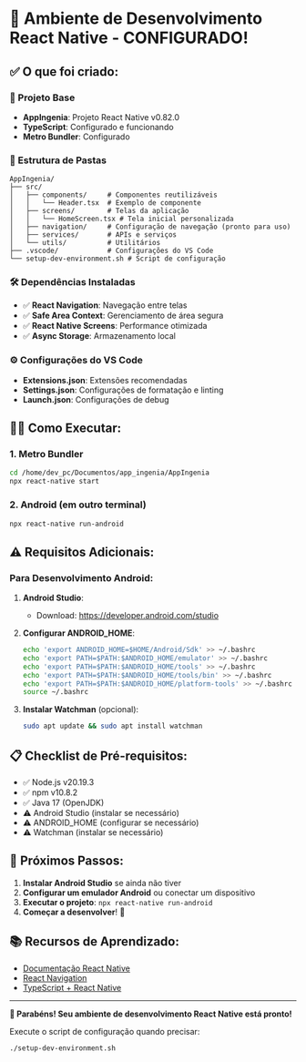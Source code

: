 # 🚀 Ambiente de Desenvolvimento React Native - CONFIGURADO!

## ✅ O que foi criado:

### 📱 Projeto Base
- **AppIngenia**: Projeto React Native v0.82.0
- **TypeScript**: Configurado e funcionando
- **Metro Bundler**: Configurado

### 📁 Estrutura de Pastas
```
AppIngenia/
├── src/
│   ├── components/     # Componentes reutilizáveis
│   │   └── Header.tsx  # Exemplo de componente
│   ├── screens/        # Telas da aplicação
│   │   └── HomeScreen.tsx # Tela inicial personalizada
│   ├── navigation/     # Configuração de navegação (pronto para uso)
│   ├── services/       # APIs e serviços
│   └── utils/          # Utilitários
├── .vscode/            # Configurações do VS Code
└── setup-dev-environment.sh # Script de configuração
```

### 🛠️ Dependências Instaladas
- ✅ **React Navigation**: Navegação entre telas
- ✅ **Safe Area Context**: Gerenciamento de área segura
- ✅ **React Native Screens**: Performance otimizada
- ✅ **Async Storage**: Armazenamento local

### ⚙️ Configurações do VS Code
- **Extensions.json**: Extensões recomendadas
- **Settings.json**: Configurações de formatação e linting
- **Launch.json**: Configurações de debug

## 🏃‍♂️ Como Executar:

### 1. Metro Bundler
```bash
cd /home/dev_pc/Documentos/app_ingenia/AppIngenia
npx react-native start
```

### 2. Android (em outro terminal)
```bash
npx react-native run-android
```

## ⚠️ Requisitos Adicionais:

### Para Desenvolvimento Android:
1. **Android Studio**: 
   - Download: https://developer.android.com/studio
   
2. **Configurar ANDROID_HOME**:
   ```bash
   echo 'export ANDROID_HOME=$HOME/Android/Sdk' >> ~/.bashrc
   echo 'export PATH=$PATH:$ANDROID_HOME/emulator' >> ~/.bashrc
   echo 'export PATH=$PATH:$ANDROID_HOME/tools' >> ~/.bashrc
   echo 'export PATH=$PATH:$ANDROID_HOME/tools/bin' >> ~/.bashrc
   echo 'export PATH=$PATH:$ANDROID_HOME/platform-tools' >> ~/.bashrc
   source ~/.bashrc
   ```

3. **Instalar Watchman** (opcional):
   ```bash
   sudo apt update && sudo apt install watchman
   ```

## 📋 Checklist de Pré-requisitos:
- ✅ Node.js v20.19.3
- ✅ npm v10.8.2  
- ✅ Java 17 (OpenJDK)
- ⚠️ Android Studio (instalar se necessário)
- ⚠️ ANDROID_HOME (configurar se necessário)
- ⚠️ Watchman (instalar se necessário)

## 🎯 Próximos Passos:

1. **Instalar Android Studio** se ainda não tiver
2. **Configurar um emulador Android** ou conectar um dispositivo
3. **Executar o projeto**: `npx react-native run-android`
4. **Começar a desenvolver**! 🚀

## 📚 Recursos de Aprendizado:
- [Documentação React Native](https://reactnative.dev/)
- [React Navigation](https://reactnavigation.org/)
- [TypeScript + React Native](https://reactnative.dev/docs/typescript)

---

**🎉 Parabéns! Seu ambiente de desenvolvimento React Native está pronto!**

Execute o script de configuração quando precisar:
```bash
./setup-dev-environment.sh
```
